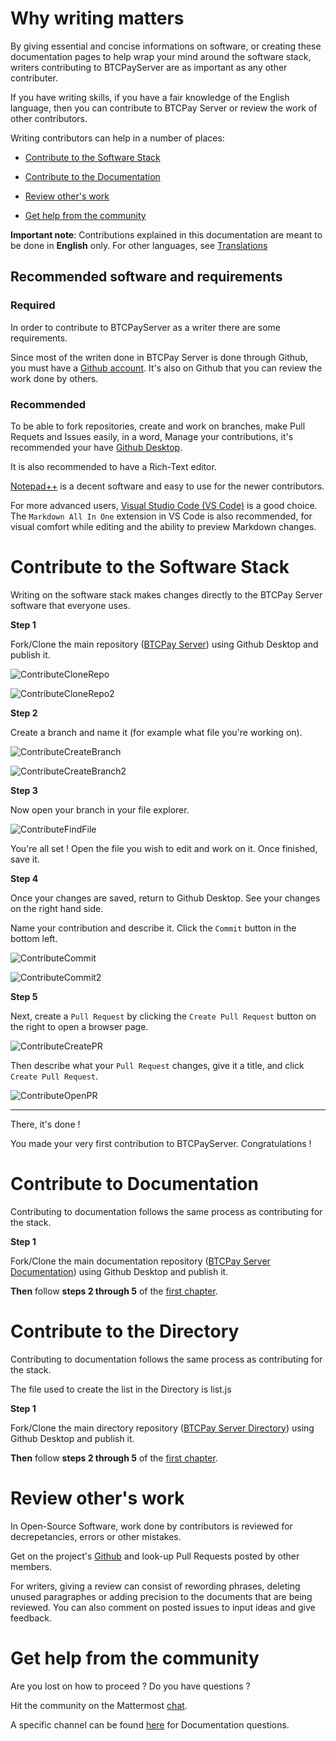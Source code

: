 # Why writing matters

By giving essential and concise informations on software, or creating these documentation pages to help wrap your mind around the software stack, writers contributing to BTCPayServer are as important as any other contributer.

If you have writing skills, if you have a fair knowledge of the English language, then you can contribute to BTCPay Server or review the work of other contributors.

Writing contributors can help in a number of places:

* [Contribute to the Software Stack](#contribute-to-the-software-stack)

* [Contribute to the Documentation](#contribute-to-documentation)

* [Review other's work](#review-others-work)

* [Get help from the community](#get-help-from-the-community)

**Important note**: Contributions explained in this documentation are meant to be done in **English** only. For other languages, see [Translations](./ContributeTranslate.md/)

## Recommended software and requirements

### Required

In order to contribute to BTCPayServer as a writer there are some requirements.

Since most of the writen done in BTCPay Server is done through Github, you must have a [Github account](https://github.com/).
It's also on Github that you can review the work done by others.

### Recommended

To be able to fork repositories, create and work on branches, make Pull Requets and Issues easily, in a word, Manage your contributions, it's recommended your have [Github Desktop](https://desktop.github.com/).

It is also recommended to have a Rich-Text editor.

[Notepad++](https://notepad-plus-plus.org/downloads/) is a decent software and easy to use for the newer contributors.

For more advanced users, [Visual Studio Code (VS Code)](https://visualstudio.microsoft.com/) is a good choice.
The `Markdown All In One` extension in VS Code is also recommended, for visual comfort while editing and the ability to preview Markdown changes.

# Contribute to the Software Stack

Writing on the software stack makes changes directly to the BTCPay Server software that everyone uses.


**Step 1**

Fork/Clone the main repository ([BTCPay Server](https://github.com/btcpayserver/btcpayserver/)) using Github Desktop and publish it.

![ContributeCloneRepo](../IMG/Contribute/ContributeCloneRepo.jpg)

![ContributeCloneRepo2](../IMG/Contribute/ContributeCloneRepo2.jpg)

**Step 2**

Create a branch and name it (for example what file you're working on).

![ContributeCreateBranch](../IMG/Contribute/ContributeCreateBranch.jpg)

![ContributeCreateBranch2](../IMG/Contribute/ContributeCreateBranch2.jpg)

**Step 3**

Now open your branch in your file explorer.

![ContributeFindFile](../IMG/Contribute/ContributeFindFile.jpg)

You're all set ! 
Open the file you wish to edit and work on it.
Once finished, save it.

**Step 4**

Once your changes are saved, return to Github Desktop.
See your changes on the right hand side.

Name your contribution and describe it.
Click the `Commit` button in the bottom left.

![ContributeCommit](../IMG/Contribute/ContributeCommit.jpg)

![ContributeCommit2](../IMG/Contribute/ContributeCommit2.jpg)

**Step 5**

Next, create a `Pull Request` by clicking the `Create Pull Request` button on the right to open a browser page.

![ContributeCreatePR](../IMG/Contribute/ContributeCreatePR.jpg)

Then describe what your `Pull Request` changes, give it a title, and click `Create Pull Request`.

![ContributeOpenPR](../IMG/Contribute/ContributeOpenPR.jpg)

----

There, it's done ! 

You made your very first contribution to BTCPayServer. Congratulations ! 

# Contribute to Documentation

Contributing to documentation follows the same process as contributing for the stack.

**Step 1**

Fork/Clone the main documentation repository ([BTCPay Server Documentation](https://github.com/btcpayserver/btcpayserver-doc)) using Github Desktop and publish it.

**Then** follow **steps 2 through 5** of the [first chapter](#contribute-to-the-software-stack).

# Contribute to the Directory

Contributing to documentation follows the same process as contributing for the stack.

The file used to create the list in the Directory is list.js

**Step 1**

Fork/Clone the main directory repository ([BTCPay Server Directory](https://github.com/btcpayserver/directory.btcpayserver.org)) using Github Desktop and publish it.

**Then** follow **steps 2 through 5** of the [first chapter](#contribute-to-the-software-stack).

# Review other's work

In Open-Source Software, work done by contributors is reviewed for decrepetancies, errors or other mistakes.

Get on the project's [Github](https://github.com/btcpayserver) and look-up Pull Requests posted by other members. 

For writers, giving a review can consist of rewording phrases, deleting unused paragraphes or adding precision to the documents that are being reviewed.
You can also comment on posted issues to input ideas and give feedback.

# Get help from the community

Are you lost on how to proceed ? Do you have questions ?

Hit the community on the Mattermost [chat](https://chat.btcpayserver.org/).

A specific channel can be found [here](https://chat.btcpayserver.org/btcpayserver/channels/documentation) for Documentation questions.